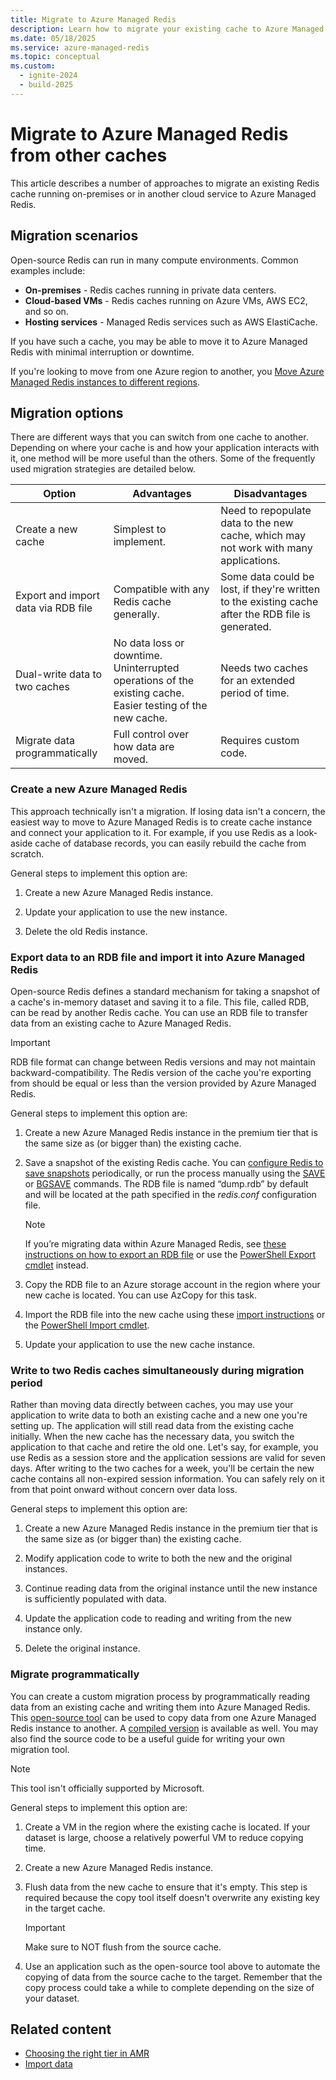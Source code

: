 ```yaml
---
title: Migrate to Azure Managed Redis
description: Learn how to migrate your existing cache to Azure Managed Redis
ms.date: 05/18/2025
ms.service: azure-managed-redis
ms.topic: conceptual
ms.custom:
  - ignite-2024
  - build-2025
---
```

# Migrate to Azure Managed Redis from other caches

This article describes a number of approaches to migrate an existing Redis cache running on-premises or in another cloud service to Azure Managed Redis.

## Migration scenarios

Open-source Redis can run in many compute environments. Common examples include:

- **On-premises** - Redis caches running in private data centers.
- **Cloud-based VMs** - Redis caches running on Azure VMs, AWS EC2, and so on.
- **Hosting services** - Managed Redis services such as AWS ElastiCache.

If you have such a cache, you may be able to move it to Azure Managed Redis with minimal interruption or downtime. 

If you're looking to move from one Azure region to another, you [Move Azure Managed Redis instances to different regions](../../azure-cache-for-redis/cache-moving-resources.md).

## Migration options

There are different ways that you can switch from one cache to another. Depending on where your cache is and how your application interacts with it, one method will be more useful than the others. Some of the frequently used migration strategies are detailed below.

   | Option       | Advantages | Disadvantages |
   | ------------ | ---------- | ------------- |
   | Create a new cache | Simplest to implement. | Need to repopulate data to the new cache, which may not work with many applications. |
   | Export and import data via RDB file | Compatible with any Redis cache generally. | Some data could be lost, if they're written to the existing cache after the RDB file is generated. | 
   | Dual-write data to two caches | No data loss or downtime. Uninterrupted operations of the existing cache. Easier testing of the new cache. | Needs two caches for an extended period of time. | 
   | Migrate data programmatically | Full control over how data are moved. | Requires custom code. | 

### Create a new Azure Managed Redis

This approach technically isn't a migration. If losing data isn't a concern, the easiest way to move to Azure Managed Redis is to create cache instance and connect your application to it. For example, if you use Redis as a look-aside cache of database records, you can easily rebuild the cache from scratch.

General steps to implement this option are:

1. Create a new Azure Managed Redis instance.

2. Update your application to use the new instance.

3. Delete the old Redis instance.

### Export data to an RDB file and import it into Azure Managed Redis

Open-source Redis defines a standard mechanism for taking a snapshot of a cache's in-memory dataset and saving it to a file. This file, called RDB, can be read by another Redis cache. You can use an RDB file to transfer data from an existing cache to Azure Managed Redis.

> [!IMPORTANT]
> RDB file format can change between Redis versions and may not maintain backward-compatibility. The Redis version of the cache you're exporting from should be equal or less than the version provided by Azure Managed Redis.
>

General steps to implement this option are:

<!-- cawa - remove reference to premium tier -->
1. Create a new Azure Managed Redis instance in the premium tier that is the same size as (or bigger than) the existing cache.

2. Save a snapshot of the existing Redis cache. You can [configure Redis to save snapshots](https://redis.io/topics/persistence) periodically, or run the process manually using the [SAVE](https://redis.io/commands/save) or [BGSAVE](https://redis.io/commands/bgsave) commands. The RDB file is named “dump.rdb” by default and will be located at the path specified in the *redis.conf* configuration file.

    > [!NOTE]
    > If you’re migrating data within Azure Managed Redis, see [these instructions on how to export an RDB file](../how-to-import-export-data.md) or use the [PowerShell Export cmdlet](/powershell/module/az.rediscache/export-azrediscache) instead.
    >

3. Copy the RDB file to an Azure storage account in the region where your new cache is located. You can use AzCopy for this task.

4. Import the RDB file into the new cache using these [import instructions](../how-to-import-export-data.md) or the [PowerShell Import cmdlet](/powershell/module/az.rediscache/import-azrediscache).

5. Update your application to use the new cache instance.

### Write to two Redis caches simultaneously during migration period

Rather than moving data directly between caches, you may use your application to write data to both an existing cache and a new one you're setting up. The application will still read data from the existing cache initially. When the new cache has the necessary data, you switch the application to that cache and retire the old one. Let's say, for example, you use Redis as a session store and the application sessions are valid for seven days. After writing to the two caches for a week, you'll be certain the new cache contains all non-expired session information. You can safely rely on it from that point onward without concern over data loss.

General steps to implement this option are:

1. Create a new Azure Managed Redis instance in the premium tier that is the same size as (or bigger than) the existing cache.

2. Modify application code to write to both the new and the original instances.

3. Continue reading data from the original instance until the new instance is sufficiently populated with data.

4. Update the application code to reading and writing from the new instance only.

5. Delete the original instance.

### Migrate programmatically

You can create a custom migration process by programmatically reading data from an existing cache and writing them into Azure Managed Redis. This [open-source tool](https://github.com/deepakverma/redis-copy) can be used to copy data from one Azure Managed Redis instance to another. A [compiled version](https://github.com/deepakverma/redis-copy/releases/download/alpha/Release.zip) is available as well. You may also find the source code to be a useful guide for writing your own migration tool.

> [!NOTE]
> This tool isn't officially supported by Microsoft.
>

General steps to implement this option are:

1. Create a VM in the region where the existing cache is located. If your dataset is large, choose a relatively powerful VM to reduce copying time.

2. Create a new Azure Managed Redis instance.

3. Flush data from the new cache to ensure that it's empty. This step is required because the copy tool itself doesn't overwrite any existing key in the target cache.

    > [!IMPORTANT]
    > Make sure to NOT flush from the source cache.
    >

4. Use an application such as the open-source tool above to automate the copying of data from the source cache to the target. Remember that the copy process could take a while to complete depending on the size of your dataset.

## Related content

- [Choosing the right tier in AMR](../overview.md#choosing-the-right-tier)
- [Import data](../how-to-import-export-data.md#import)
